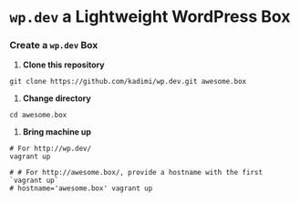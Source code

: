# `wp.dev` a Lightweight WordPress Box

### Create a `wp.dev` Box

1. **Clone this repository**

  ```shell
  git clone https://github.com/kadimi/wp.dev.git awesome.box
  ```
1. **Change directory**

  ```shell
  cd awesome.box
  ```
1. **Bring machine up**

  ```shell
  # For http://wp.dev/
  vagrant up

  # # For http://awesome.box/, provide a hostname with the first `vagrant up`
  # hostname='awesome.box' vagrant up
  ```  
